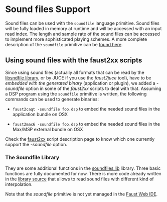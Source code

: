 # Sound files Support

Sound files can be used with the `soundfile` language primitive. Sound files will be fully loaded in memory at runtime and will be accessed with an input read index. The length and sample rate of the sound files can be accessed to implement more sophisticated playing schemes. A more complete description of the `soundfile` primitive can be [found here](https://faustdoc.grame.fr/manual/syntax/).

## Using sound files with the faust2xx scripts

Since using sound files (actually all formats that can be read by the [libsndfile library](http://www.mega-nerd.com/libsndfile/), or by JUCE if you use the *faust2juce* tool), have to be *embedded with the generated binary* (application or plugin), we added a *-soundfile* option in some of the *faust2xx* scripts to deal with that. Assuming a DSP program using the  `soundfile` primitive is written, the following commands can be used to generate binaries:

- `faust2caqt -soundfile foo.dsp` to embed the needed sound files in the application bundle on OSX

- `faust2max6 -soundfile foo.dsp` to embed the needed sound files in the Max/MSP external bundle on OSX

Check the [faust2xx]( https://faustdoc.grame.fr/manual/tools/) script description page to know which one currently support the *-soundfile* option.

### The Soundfile Library

They are some additional functions in the [soundfiles.lib](https://faustlibraries.grame.fr/libs/soundfiles/) library. Three basic functions are fully documented for now. There is more code already written in the [library source](https://github.com/grame-cncm/faustlibraries/blob/master/soundfiles.lib) that allows to read sound files with different kind of interpolation.

Note that the *soundfile* primitive is not yet managed in the [Faust Web IDE](https://faustide.grame.fr).
